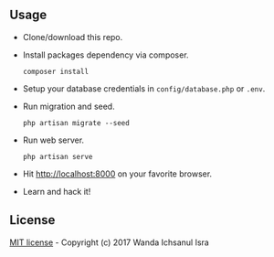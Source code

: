 ## Usage

- Clone/download this repo.
- Install packages dependency via composer.

  `composer install`
  
- Setup your database credentials in `config/database.php` or `.env`.
- Run migration and seed.

    `php artisan migrate --seed`

- Run web server.

    `php artisan serve`
    
- Hit [http://localhost:8000](http://localhost:8000) on your favorite browser.
- Learn and hack it!

## License

[MIT license](http://opensource.org/licenses/MIT) - Copyright (c) 2017 Wanda Ichsanul Isra
